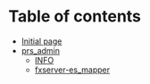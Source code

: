 # Table of contents

* [Initial page](README.md)
* [prs\_admin](prs_admin/README.md)
  * [INFO](prs_admin/info.md)
  * [fxserver-es\_mapper](prs_admin/es_mapper.md)

